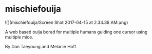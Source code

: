 # mischiefouija
![](mischiefouija/Screen Shot 2017-04-15 at 2.34.39 AM.png)


A web based ouija borad for multiple humans guiding one cursor using multiple mice.

By Dan Taeyoung and Melanie Hoff
